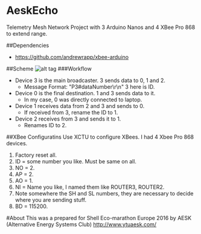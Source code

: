 # AeskEcho
Telemetry Mesh Network Project with 3 Arduino Nanos and 4 XBee Pro 868 to extend range.

##Dependencies
- https://github.com/andrewrapp/xbee-arduino

##Scheme
![alt tag](http://i.imgur.com/Vuui5Ce.png)
###Workflow
* Device 3 is the main broadcaster. 3 sends data to 0, 1 and 2.
  * Message Format: "P3#dataNumber\r\n" 3 here is ID.
* Device 0 is the final destination. 1 and 3 sends data to it.
  * In my case, 0 was directly connected to laptop.
* Device 1 receives data from 2 and 3 and sends to 0.
  * If received from 3, rename the ID to 1.
* Device 2 receives from 3 and sends it to 1.
  * Renames ID to 2.

##XBee Configuratins
Use XCTU to configure XBees. I had 4 Xbee Pro 868 devices.
1. Factory reset all.
2. ID = some number you like. Must be same on all.
3. NO = 2.
4. AP = 2.
5. AO = 1.
6. NI = Name you like, I named them like ROUTER3, ROUTER2.
7. Note somewhere the SH and SL numbers, they are necessary to decide where you are sending stuff.
8. BD = 115200.

#About
This was a prepared for Shell Eco-marathon Europe 2016 by AESK (Alternative Energy Systems Club) http://www.ytuaesk.com/
